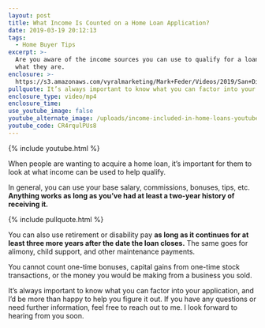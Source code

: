 ```yaml
---
layout: post
title: What Income Is Counted on a Home Loan Application?
date: 2019-03-19 20:12:13
tags:
  - Home Buyer Tips
excerpt: >-
  Are you aware of the income sources you can use to qualify for a loan? Here’s
  what they are.
enclosure: >-
  https://s3.amazonaws.com/vyralmarketing/Mark+Feder/Videos/2019/San+Diego+Loan+Advisor-+What+Income+Is+Counted+on+a+Home+Loan+Application_.mp4
pullquote: It’s always important to know what you can factor into your application.
enclosure_type: video/mp4
enclosure_time:
use_youtube_image: false
youtube_alternate_image: /uploads/income-included-in-home-loans-youtube.jpg
youtube_code: CR4rqulPUs8
---
```


{% include youtube.html %}

When people are wanting to acquire a home loan, it’s important for them to look at what income can be used to help qualify.

In general, you can use your base salary, commissions, bonuses, tips, etc. **Anything works as long as you’ve had at least a two-year history of receiving it.**

{% include pullquote.html %}

You can also use retirement or disability pay **as long as it continues for at least three more years after the date the loan closes.** The same goes for alimony, child support, and other maintenance payments.&nbsp;

You cannot count one-time bonuses, capital gains from one-time stock transactions, or the money you would be making from a business you sold.&nbsp;

It’s always important to know what you can factor into your application, and I’d be more than happy to help you figure it out. If you have any questions or need further information, feel free to reach out to me. I look forward to hearing from you soon.
